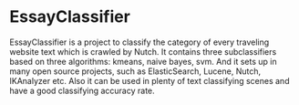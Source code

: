 # EssayClassifier
EssayClassifier is a project to classify the category of every traveling website text which is crawled by Nutch. It contains three subclassifiers based on three algorithms: kmeans, naive bayes, svm. And it sets up in many open source projects, such as ElasticSearch, Lucene, Nutch, IKAnalyzer etc. Also it can be used in plenty of text classifying scenes and have a good classifying accuracy rate. 
